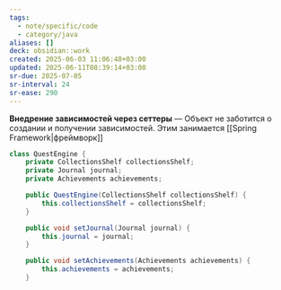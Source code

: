 ```yaml
---
tags:
  - note/specific/code
  - category/java
aliases: []
deck: obsidian::work
created: 2025-06-03 11:06:48+03:00
updated: 2025-06-11T08:39:14+03:00
sr-due: 2025-07-05
sr-interval: 24
sr-ease: 290
---
```


**Внедрение зависимостей через сеттеры**
—
Объект не заботится о создании и получении зависимостей. Этим занимается [[Spring Framework|фреймворк]]
```java
class QuestEngine {
	private CollectionsShelf collectionsShelf;
	private Journal journal;
	private Achievements achievements;

	public QuestEngine(CollectionsShelf collectionsShelf) {
		this.collectionsShelf = collectionsShelf;
	}

	public void setJournal(Journal journal) {
		this.journal = journal;
	}

	public void setAchievements(Achievements achievements) {
		this.achievements = achievements;
	}

```
